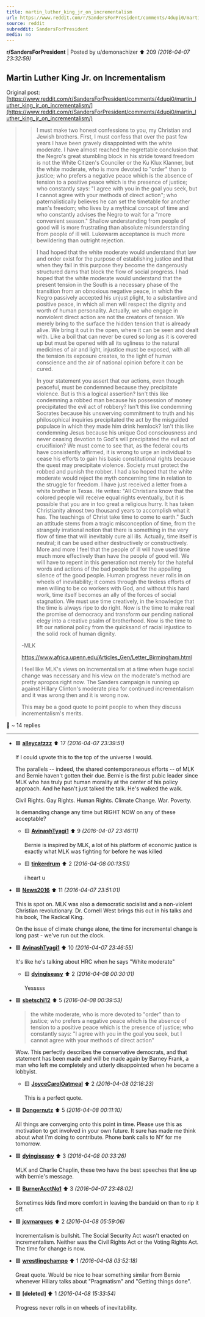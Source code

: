 ```yaml
---
title: martin_luther_king_jr_on_incrementalism
url: https://www.reddit.com/r/SandersForPresident/comments/4dupi0/martin_luther_king_jr_on_incrementalism/
source: reddit
subreddit: SandersForPresident
media: no
---
```

**r/SandersForPresident** | Posted by u/demonachizer ⬆️ 209 _(2016-04-07 23:32:59)_

## Martin Luther King Jr. on Incrementalism

Original post: [https://www.reddit.com/r/SandersForPresident/comments/4dupi0/martin_luther_king_jr_on_incrementalism/](https://www.reddit.com/r/SandersForPresident/comments/4dupi0/martin_luther_king_jr_on_incrementalism/)

> > I must make two honest confessions to you, my Christian and Jewish brothers. First, I must confess that over the past few years I have been gravely disappointed with the white moderate. I have almost reached the regrettable conclusion that the Negro's great stumbling block in his stride toward freedom is not the White Citizen's Counciler or the Ku Klux Klanner, but the white moderate, who is more devoted to "order" than to justice; who prefers a negative peace which is the absence of tension to a positive peace which is the presence of justice; who constantly says: "I agree with you in the goal you seek, but I cannot agree with your methods of direct action"; who paternalistically believes he can set the timetable for another man's freedom; who lives by a mythical concept of time and who constantly advises the Negro to wait for a "more convenient season." Shallow understanding from people of good will is more frustrating than absolute misunderstanding from people of ill will. Lukewarm acceptance is much more bewildering than outright rejection.
> 
> > I had hoped that the white moderate would understand that law and order exist for the purpose of establishing justice and that when they fail in this purpose they become the dangerously structured dams that block the flow of social progress. I had hoped that the white moderate would understand that the present tension in the South is a necessary phase of the transition from an obnoxious negative peace, in which the Negro passively accepted his unjust plight, to a substantive and positive peace, in which all men will respect the dignity and worth of human personality. Actually, we who engage in nonviolent direct action are not the creators of tension. We merely bring to the surface the hidden tension that is already alive. We bring it out in the open, where it can be seen and dealt with. Like a boil that can never be cured so long as it is covered up but must be opened with all its ugliness to the natural medicines of air and light, injustice must be exposed, with all the tension its exposure creates, to the light of human conscience and the air of national opinion before it can be cured.
> 
> > In your statement you assert that our actions, even though peaceful, must be condemned because they precipitate violence. But is this a logical assertion? Isn't this like condemning a robbed man because his possession of money precipitated the evil act of robbery? Isn't this like condemning Socrates because his unswerving commitment to truth and his philosophical inquiries precipitated the act by the misguided populace in which they made him drink hemlock? Isn't this like condemning Jesus because his unique God consciousness and never ceasing devotion to God's will precipitated the evil act of crucifixion? We must come to see that, as the federal courts have consistently affirmed, it is wrong to urge an individual to cease his efforts to gain his basic constitutional rights because the quest may precipitate violence. Society must protect the robbed and punish the robber. I had also hoped that the white moderate would reject the myth concerning time in relation to the struggle for freedom. I have just received a letter from a white brother in Texas. He writes: "All Christians know that the colored people will receive equal rights eventually, but it is possible that you are in too great a religious hurry. It has taken Christianity almost two thousand years to accomplish what it has. The teachings of Christ take time to come to earth." Such an attitude stems from a tragic misconception of time, from the strangely irrational notion that there is something in the very flow of time that will inevitably cure all ills. Actually, time itself is neutral; it can be used either destructively or constructively. More and more I feel that the people of ill will have used time much more effectively than have the people of good will. We will have to repent in this generation not merely for the hateful words and actions of the bad people but for the appalling silence of the good people. Human progress never rolls in on wheels of inevitability; it comes through the tireless efforts of men willing to be co workers with God, and without this hard work, time itself becomes an ally of the forces of social stagnation. We must use time creatively, in the knowledge that the time is always ripe to do right. Now is the time to make real the promise of democracy and transform our pending national elegy into a creative psalm of brotherhood. Now is the time to lift our national policy from the quicksand of racial injustice to the solid rock of human dignity.
> 
> -MLK
> 
> https://www.africa.upenn.edu/Articles_Gen/Letter_Birmingham.html
> 
> 
> 
> I feel like MLK's views on incrementalism at a time when huge social change was necessary and his view on the moderate's method are pretty apropos right now.  The Sanders campaign is running up against Hillary Clinton's moderate plea for continued incrementalism and it was wrong then and it is wrong now.
> 
> This may be a good quote to point people to when they discuss incrementalism's merits.

💬 ~ 14 replies

---

* 🟩 **[alleycatzzz](https://www.reddit.com/user/alleycatzzz)** ⬆️ 17 _(2016-04-07 23:39:51)_

	If I could upvote this to the top of the universe I would. 

	The parallels -- indeed, the shared contemporaneous efforts -- of MLK and Bernie haven't gotten their due. Bernie is the first pubic leader since MLK who has truly put human morality at the center of his policy approach. And he hasn't just talked the talk. He's walked the walk.

	Civil Rights. Gay Rights. Human Rights. Climate Change. War. Poverty.

	Is demanding change any time but RIGHT NOW on any of these acceptable?  

	* 🟨 **[AvinashTyagi1](https://www.reddit.com/user/AvinashTyagi1)** ⬆️ 9 _(2016-04-07 23:46:11)_

		Bernie is inspired by MLK, a lot of his platform of economic justice is exactly what MLK was fighting for before he was killed

	* 🟨 **[tinkerdrum](https://www.reddit.com/user/tinkerdrum)** ⬆️ 2 _(2016-04-08 00:13:51)_

		i heart u

* 🟩 **[News2016](https://www.reddit.com/user/News2016)** ⬆️ 11 _(2016-04-07 23:51:01)_

	This is spot on. MLK was also a democratic socialist and a non-violent Christian revolutionary. Dr. Cornell West brings this out in his talks and his book, The Radical King.

	On the issue of climate change alone, the time for incremental change is long past - we've run out the clock.

* 🟩 **[AvinashTyagi1](https://www.reddit.com/user/AvinashTyagi1)** ⬆️ 10 _(2016-04-07 23:46:55)_

	It's like he's talking about HRC when he says "White moderate"

	* 🟨 **[dyingiseasy](https://www.reddit.com/user/dyingiseasy)** ⬆️ 2 _(2016-04-08 00:30:01)_

		Yesssss

* 🟩 **[sbetschi12](https://www.reddit.com/user/sbetschi12)** ⬆️ 5 _(2016-04-08 00:39:53)_

	>the white moderate, who is more devoted to "order" than to justice; who prefers a negative peace which is the absence of tension to a positive peace which is the presence of justice; who constantly says: "I agree with you in the goal you seek, but I cannot agree with your methods of direct action"

	Wow.  This perfectly describes the conservative democrats, and that statement has been made and will be made again by Barney Frank, a man who left me completely and utterly disappointed when he became a lobbyist.

	* 🟨 **[JoyceCarolOatmeal](https://www.reddit.com/user/JoyceCarolOatmeal)** ⬆️ 2 _(2016-04-08 02:16:23)_

		This is a perfect quote. 

* 🟩 **[Dongernutz](https://www.reddit.com/user/Dongernutz)** ⬆️ 5 _(2016-04-08 00:11:10)_

	All things are converging onto this point in time.  Please use this as motivation to get involved in your own future. It sure has made me think about what I'm doing to contribute. Phone bank calls to NY for me tomorrow.

* 🟩 **[dyingiseasy](https://www.reddit.com/user/dyingiseasy)** ⬆️ 3 _(2016-04-08 00:33:26)_

	MLK and Charlie Chaplin, these two have the best speeches that line up with bernie's message.

* 🟩 **[BurnerAcctNo1](https://www.reddit.com/user/BurnerAcctNo1)** ⬆️ 3 _(2016-04-07 23:48:02)_

	Sometimes kids find more comfort in leaving the bandaid on than to rip it off. 

* 🟩 **[jcvmarques](https://www.reddit.com/user/jcvmarques)** ⬆️ 2 _(2016-04-08 05:59:06)_

	Incrementalism is bullshit. The Social Security Act wasn't enacted on incrementalism. Neither was the Civil Rights Act or the Voting Rights Act. The time for change is now.

* 🟩 **[wrestlingchampo](https://www.reddit.com/user/wrestlingchampo)** ⬆️ 1 _(2016-04-08 03:52:18)_

	Great quote.  Would be nice to hear something similar from Bernie whenever Hillary talks about "Pragmatism" and "Getting things done".

* 🟩 **[deleted]** ⬆️ 1 _(2016-04-08 15:33:54)_

	Progress never rolls in on wheels of inevitability.


